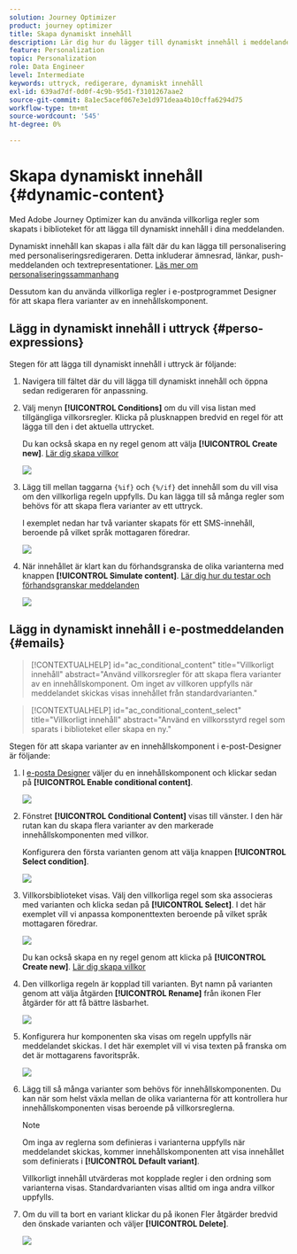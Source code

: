 ```yaml
---
solution: Journey Optimizer
product: journey optimizer
title: Skapa dynamiskt innehåll
description: Lär dig hur du lägger till dynamiskt innehåll i meddelanden.
feature: Personalization
topic: Personalization
role: Data Engineer
level: Intermediate
keywords: uttryck, redigerare, dynamiskt innehåll
exl-id: 639ad7df-0d0f-4c9b-95d1-f3101267aae2
source-git-commit: 8a1ec5acef067e3e1d971deaa4b10cffa6294d75
workflow-type: tm+mt
source-wordcount: '545'
ht-degree: 0%

---
```


# Skapa dynamiskt innehåll {#dynamic-content}

Med Adobe Journey Optimizer kan du använda villkorliga regler som skapats i biblioteket för att lägga till dynamiskt innehåll i dina meddelanden.

Dynamiskt innehåll kan skapas i alla fält där du kan lägga till personalisering med personaliseringsredigeraren. Detta inkluderar ämnesrad, länkar, push-meddelanden och textrepresentationer. [Läs mer om personaliseringssammanhang](personalization-contexts.md)

Dessutom kan du använda villkorliga regler i e-postprogrammet Designer för att skapa flera varianter av en innehållskomponent.

## Lägg in dynamiskt innehåll i uttryck {#perso-expressions}

Stegen för att lägga till dynamiskt innehåll i uttryck är följande:

1. Navigera till fältet där du vill lägga till dynamiskt innehåll och öppna sedan redigeraren för anpassning.

1. Välj menyn **[!UICONTROL Conditions]** om du vill visa listan med tillgängliga villkorsregler. Klicka på plusknappen bredvid en regel för att lägga till den i det aktuella uttrycket.

   Du kan också skapa en ny regel genom att välja **[!UICONTROL Create new]**. [Lär dig skapa villkor](create-conditions.md)

   ![](assets/conditions-expression.png)

1. Lägg till mellan taggarna `{%if}` och `{%/if}` det innehåll som du vill visa om den villkorliga regeln uppfylls. Du kan lägga till så många regler som behövs för att skapa flera varianter av ett uttryck.

   I exemplet nedan har två varianter skapats för ett SMS-innehåll, beroende på vilket språk mottagaren föredrar.

   ![](assets/conditions-language-sample.png)

1. När innehållet är klart kan du förhandsgranska de olika varianterna med knappen **[!UICONTROL Simulate content]**. [Lär dig hur du testar och förhandsgranskar meddelanden](../content-management/preview-test.md)

   ![](assets/conditions-preview.png)

## Lägg in dynamiskt innehåll i e-postmeddelanden {#emails}

>[!CONTEXTUALHELP]
>id="ac_conditional_content"
>title="Villkorligt innehåll"
>abstract="Använd villkorsregler för att skapa flera varianter av en innehållskomponent. Om inget av villkoren uppfylls när meddelandet skickas visas innehållet från standardvarianten."

>[!CONTEXTUALHELP]
>id="ac_conditional_content_select"
>title="Villkorligt innehåll"
>abstract="Använd en villkorsstyrd regel som sparats i biblioteket eller skapa en ny."

Stegen för att skapa varianter av en innehållskomponent i e-post-Designer är följande:

1. I [e-posta Designer](../email/content-from-scratch.md) väljer du en innehållskomponent och klickar sedan på **[!UICONTROL Enable conditional content]**.

   ![](assets/conditions-enable-conditional.png)

1. Fönstret **[!UICONTROL Conditional Content]** visas till vänster. I den här rutan kan du skapa flera varianter av den markerade innehållskomponenten med villkor.

   Konfigurera den första varianten genom att välja knappen **[!UICONTROL Select condition]**.

   ![](assets/conditions-apply.png)

1. Villkorsbiblioteket visas. Välj den villkorliga regel som ska associeras med varianten och klicka sedan på **[!UICONTROL Select]**. I det här exemplet vill vi anpassa komponenttexten beroende på vilket språk mottagaren föredrar.

   ![](assets/conditions-select.png)

   Du kan också skapa en ny regel genom att klicka på **[!UICONTROL Create new]**. [Lär dig skapa villkor](create-conditions.md)

1. Den villkorliga regeln är kopplad till varianten. Byt namn på varianten genom att välja åtgärden **[!UICONTROL Rename]** från ikonen Fler åtgärder för att få bättre läsbarhet.

   ![](assets/conditions-rename.png)

1. Konfigurera hur komponenten ska visas om regeln uppfylls när meddelandet skickas. I det här exemplet vill vi visa texten på franska om det är mottagarens favoritspråk.

   ![](assets/conditions-design.png)

1. Lägg till så många varianter som behövs för innehållskomponenten. Du kan när som helst växla mellan de olika varianterna för att kontrollera hur innehållskomponenten visas beroende på villkorsreglerna.

   >[!NOTE]
   >Om inga av reglerna som definieras i varianterna uppfylls när meddelandet skickas, kommer innehållskomponenten att visa innehållet som definierats i **[!UICONTROL Default variant]**.
   >
   >Villkorligt innehåll utvärderas mot kopplade regler i den ordning som varianterna visas. Standardvarianten visas alltid om inga andra villkor uppfylls.

1. Om du vill ta bort en variant klickar du på ikonen Fler åtgärder bredvid den önskade varianten och väljer **[!UICONTROL Delete]**.

   ![](assets/conditions-delete.png)
